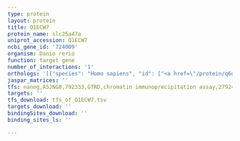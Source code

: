 ```yaml
---
type: protein
layout: protein
title: Q1ECW7
protein_name: slc25a47a
uniprot_accession: Q1ECW7
ncbi_gene_id: '724009'
organism: Danio rerio
function: target gene
number_of_interactions: '1'
orthologs: '[{"species": "Homo sapiens", "id": ["<a href=\"/protein/q6q0c1\">Q6Q0C1</a>"]}, {"species": "Mus musculus", "id": ["<a href=\"/protein/q6is41\">Q6IS41</a>"]}, {"species": "Rattus norvegicus", "id": ["<a href=\"/protein/q6j329\">Q6J329</a>"]}, {"species": "Caenorhabditis elegans", "id": ["<a href=\"/protein/q21800\">Q21800</a>"]}]'
jaspar_matrices: ''
tfs: nanog,A5JNG8,792333,GTRD,chromatin immunoprecipitation assay,27924024%5Buid%5D,No
targets: ''
tfs_download: tfs_of_Q1ECW7.tsv
targets_download: ''
bindingSites_download: ''
binding_sites_ls: ''

---
```

